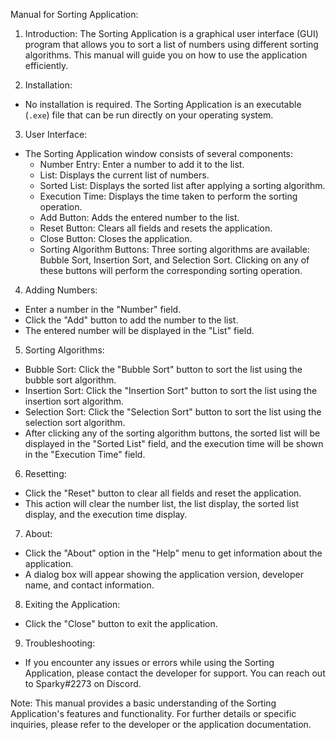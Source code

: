 Manual for Sorting Application:

1. Introduction:
The Sorting Application is a graphical user interface (GUI) program that allows you to sort a list of numbers using different sorting algorithms. This manual will guide you on how to use the application efficiently.

2. Installation:
- No installation is required. The Sorting Application is an executable (`.exe`) file that can be run directly on your operating system.

3. User Interface:
- The Sorting Application window consists of several components:
    - Number Entry: Enter a number to add it to the list.
    - List: Displays the current list of numbers.
    - Sorted List: Displays the sorted list after applying a sorting algorithm.
    - Execution Time: Displays the time taken to perform the sorting operation.
    - Add Button: Adds the entered number to the list.
    - Reset Button: Clears all fields and resets the application.
    - Close Button: Closes the application.
    - Sorting Algorithm Buttons: Three sorting algorithms are available: Bubble Sort, Insertion Sort, and Selection Sort. Clicking on any of these buttons will perform the corresponding sorting operation.

4. Adding Numbers:
- Enter a number in the "Number" field.
- Click the "Add" button to add the number to the list.
- The entered number will be displayed in the "List" field.

5. Sorting Algorithms:
- Bubble Sort: Click the "Bubble Sort" button to sort the list using the bubble sort algorithm.
- Insertion Sort: Click the "Insertion Sort" button to sort the list using the insertion sort algorithm.
- Selection Sort: Click the "Selection Sort" button to sort the list using the selection sort algorithm.
- After clicking any of the sorting algorithm buttons, the sorted list will be displayed in the "Sorted List" field, and the execution time will be shown in the "Execution Time" field.

6. Resetting:
- Click the "Reset" button to clear all fields and reset the application.
- This action will clear the number list, the list display, the sorted list display, and the execution time display.

7. About:
- Click the "About" option in the "Help" menu to get information about the application.
- A dialog box will appear showing the application version, developer name, and contact information.

8. Exiting the Application:
- Click the "Close" button to exit the application.

9. Troubleshooting:
- If you encounter any issues or errors while using the Sorting Application, please contact the developer for support. You can reach out to Sparky#2273 on Discord.

Note: This manual provides a basic understanding of the Sorting Application's features and functionality. For further details or specific inquiries, please refer to the developer or the application documentation.